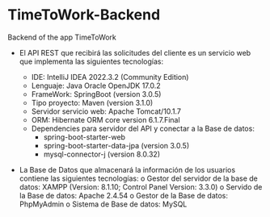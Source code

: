 # TimeToWork-Backend
Backend of the app TimeToWork

-	El API REST que recibirá las solicitudes del cliente es un servicio web que implementa las siguientes tecnologías:
    - IDE: IntelliJ IDEA 2022.3.2 (Community Edition)
    -	Lenguaje: Java Oracle OpenJDK 17.0.2
    -	FrameWork: SpringBoot (version 3.0.5)
    -	Tipo proyecto: Maven (version 3.1.0)
    -	Servidor servicio web: Apache Tomcat/10.1.7
    -	ORM: Hibernate ORM core version 6.1.7.Final
    -	Dependencies para servidor del API y conectar a la Base de datos:
          -	spring-boot-starter-web
          - spring-boot-starter-data-jpa (version 3.0.5)
          - mysql-connector-j (version 8.0.32)

-	La Base de Datos que almacenará la información de los usuarios contiene las siguientes tecnologías:
  o	Gestor del servidor de la base de datos: XAMPP (Version: 8.1.10; Control Panel Version: 3.3.0)
  o	Servido de la Base de datos: Apache 2.4.54
  o	Gestor de la Base de datos: PhpMyAdmin
  o	Sistema de Base de datos: MySQL

